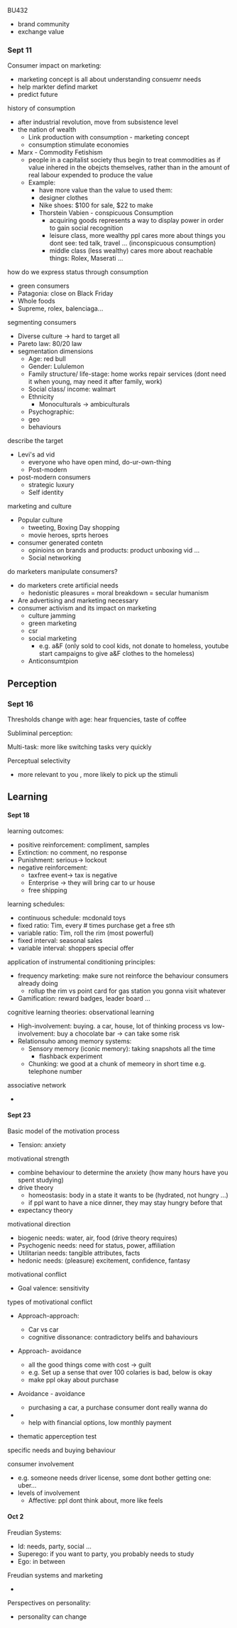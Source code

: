 BU432

- brand community
- exchange value





### Sept 11

Consumer impact on marketing:

- marketing concept is all about understanding consuemr needs
- help markter defind market
- predict future

history of consumption

- after industrial revolution, move from subsistence level
- the nation of wealth
  - Link production with consumption - marketing concept
  - consumption stimulate economies
- Marx - Commodity Fetishism
  - people in a capitalist society thus begin to treat commodities as if value inhered in the obejcts themselves, rather than in the amount of real labour expended to produce the value
  - Example:
    -  have more value than the value to used them: 
    - designer clothes
    - Nike shoes: $100 for sale, \$22 to make
    - Thorstein Vabien - conspicuous Consumption
      - acquiring goods represents a way to display power in order to gain social recognition
      - leisure class, more wealthy ppl cares more about things you dont see: ted talk, travel ... (inconspicuous consumption)
      - middle class (less wealthy) cares more about reachable things: Rolex, Maserati ...

how do we express status through consumption

- green consumers
- Patagonia: close on Black Friday 
- Whole foods 
- Supreme, rolex, balenciaga...

segmenting consumers

- Diverse culture -> hard to target all
- Pareto law: 80/20 law
- segmentation dimensions
  - Age: red bull
  - Gender: Lululemon 
  - Family structure/ life-stage: home works repair services (dont need it when young, may need it after family, work)
  - Social class/ income: walmart
  - Ethnicity
    - Monoculturals -> ambiculturals
  - Psychographic:
  - geo
  - behaviours

describe the target

- Levi's ad vid
  - everyone who have open mind, do-ur-own-thing
  - Post-modern
- post-modern consumers
  - strategic luxury
  - Self identity

marketing and culture

- Popular culture
  - tweeting, Boxing Day shopping
  - movie heroes, sprts heroes
- consumer generated contetn
  - opinioins on brands and products: product unboxing vid ...
  - Social networking

do marketers manipulate consumers?

- do marketers crete artificial needs
  - hedonistic pleasures = moral breakdown = secular humanism
- Are advertising and marketing necessary
- consumer activism and its impact on marketing
  - culture jamming
  - green marketing
  - csr
  - social marketing 
    - e.g. a&F (only sold to cool kids, not donate to homeless, youtube start campaigns to give a&F clothes to the homeless)
  - Anticonsumtpion 



## Perception

### Sept 16 

Thresholds change with age: hear frquencies, taste of coffee

Subliminal perception: 

Multi-task: more like switching tasks very quickly

Perceptual selectivity

- more relevant to you , more likely to pick up the stimuli



## Learning

#### Sept 18

learning outcomes:

- positive reinforcement: compliment, samples
- Extinction: no comment, no response
- Punishment: serious-> lockout
- negative reinforcement:
  -  taxfree event-> tax is negative
  - Enterprise -> they will bring car to ur house
  - free shipping

learning schedules:

- continuous schedule: mcdonald toys
- fixed ratio: Tim, every # times purchase get a free sth
- variable ratio: Tim, roll the rim (most powerful)
- fixed interval: seasonal sales
- variable interval: shoppers special offer

application of instrumental conditioning principles:

- frequency marketing: make sure not reinforce the behaviour consumers already doing
  - rollup the rim vs point card for gas station you gonna visit whatever
- Gamification: reward badges, leader board ...

cognitive learning theories: observational learning

- High-involvement: buying. a car, house, lot of thinking process vs low-involvement: buy a chocolate bar -> can take some risk
- Relationsuho among memory systems:
  - Sensory memory (iconic memory): taking snapshots all the time
    - flashback experiment
  - Chunking: we good at a chunk of memeory in short time e.g. telephone number

associative network

- 



#### Sept 23

Basic model of the motivation process

- Tension: anxiety

motivational strength

- combine behaviour to determine the anxiety (how many hours have you spent studying)
- drive theory
  - homeostasis: body in a state it wants to be (hydrated, not hungry ...)
  - if ppl want to have a nice dinner, they may stay hungry before that
- expectancy theory

motivational direction

- biogenic needs: water, air, food (drive theory requires)
- Psychogenic needs: need for status, power, affiliation 
- Utilitarian needs: tangible attributes, facts
- hedonic needs: (pleasure) excitement, confidence, fantasy

motivational conflict

- Goal valence: sensitivity 

types of motivational conflict

- Approach-approach: 
  - Car vs car
  - cognitive dissonance: contradictory belifs and bahaviours
- Approach- avoidance
  - all the good things come with cost -> guilt
  - e.g. Set up a sense that over 100 colaries is bad, below is okay
  - make ppl okay about purchase

- Avoidance - avoidance
  - purchasing a car, a purchase consumer dont really wanna do
- - help with financial options, low monthly payment

- thematic apperception test

specific needs and buying behaviour

consumer involvement

- e.g. someone needs driver license, some dont bother getting one: uber...
- levels of involvement
  - Affective: ppl dont think about, more like feels



#### Oct 2

Freudian Systems:

- Id: needs, party, social ...
- Superego: if you want to party, you probably needs to study
- Ego: in between 

Freudian systems and marketing

- 

Perspectives on personality:

- personality can change





